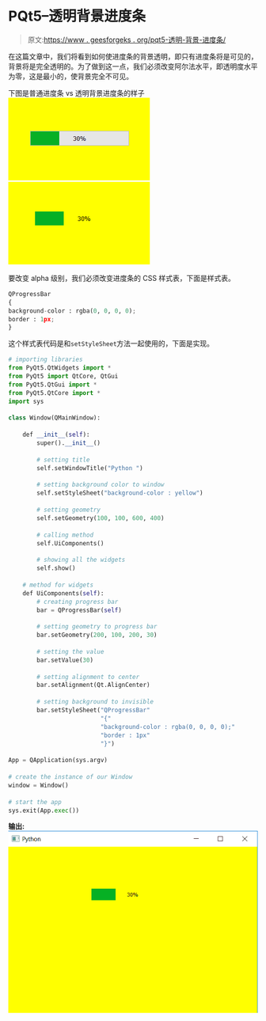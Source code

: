 # PQt5–透明背景进度条

> 原文:[https://www . geesforgeks . org/pqt5-透明-背景-进度条/](https://www.geeksforgeeks.org/pqt5-transparent-background-progress-bar/)

在这篇文章中，我们将看到如何使进度条的背景透明，即只有进度条将是可见的，背景将是完全透明的。为了做到这一点，我们必须改变阿尔法水平，即透明度水平为零，这是最小的，使背景完全不可见。

下图是普通进度条 vs 透明背景进度条的样子
![](img/965f1916c2ddb33f4923c8092dbca2bc.png) ![](img/385e8f525ac770fb1d95f5a31a420144.png)

要改变 alpha 级别，我们必须改变进度条的 CSS 样式表，下面是样式表。

```py
QProgressBar
{
background-color : rgba(0, 0, 0, 0);
border : 1px;
}

```

这个样式表代码是和`setStyleSheet`方法一起使用的，下面是实现。

```py
# importing libraries
from PyQt5.QtWidgets import * 
from PyQt5 import QtCore, QtGui
from PyQt5.QtGui import * 
from PyQt5.QtCore import * 
import sys

class Window(QMainWindow):

    def __init__(self):
        super().__init__()

        # setting title
        self.setWindowTitle("Python ")

        # setting background color to window
        self.setStyleSheet("background-color : yellow")

        # setting geometry
        self.setGeometry(100, 100, 600, 400)

        # calling method
        self.UiComponents()

        # showing all the widgets
        self.show()

    # method for widgets
    def UiComponents(self):
        # creating progress bar
        bar = QProgressBar(self)

        # setting geometry to progress bar
        bar.setGeometry(200, 100, 200, 30)

        # setting the value
        bar.setValue(30)

        # setting alignment to center
        bar.setAlignment(Qt.AlignCenter)

        # setting background to invisible
        bar.setStyleSheet("QProgressBar"
                          "{"
                          "background-color : rgba(0, 0, 0, 0);"
                          "border : 1px"
                          "}")

App = QApplication(sys.argv)

# create the instance of our Window
window = Window()

# start the app
sys.exit(App.exec())
```

**输出:**
![](img/ceb7f89f3625e8503e6f02576e5b73b7.png)